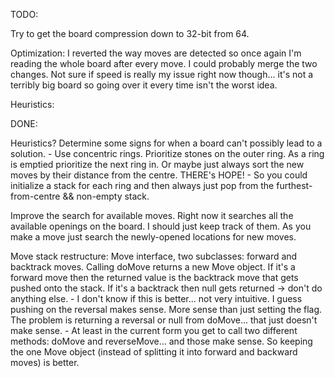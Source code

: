 TODO:

Try to get the board compression down to 32-bit from 64.

Optimization: I reverted the way moves are detected so once again I'm reading the whole board after every move. I could probably merge the two changes. Not sure if speed is really my issue right now though... it's not a terribly big board so going over it every time isn't the worst idea.

Heuristics: 


DONE:

Heuristics? Determine some signs for when a board can't possibly lead to a solution.
	- Use concentric rings. Prioritize stones on the outer ring. As a ring is emptied prioritize the next ring in. Or maybe just always sort the new moves by their distance from the centre. THERE's HOPE!
		- So you could initialize a stack for each ring and then always just pop from the furthest-from-centre && non-empty stack.


Improve the search for available moves. Right now it searches all the available openings on the board. I should just keep track of them. As you make a move just search the newly-opened locations for new moves.

Move stack restructure: Move interface, two subclasses: forward and backtrack moves. Calling doMove returns a new Move object. If it's a forward move then the returned value is the backtrack move that gets pushed onto the stack. If it's a backtrack then null gets returned -> don't do anything else.
	- I don't know if this is better... not very intuitive. I guess pushing on the reversal makes sense. More sense than just setting the flag. The problem is returning a reversal or null from doMove... that just doesn't make sense.
	- At least in the current form you get to call two different methods: doMove and reverseMove... and those make sense. So keeping the one Move object (instead of splitting it into forward and backward moves) is better.
